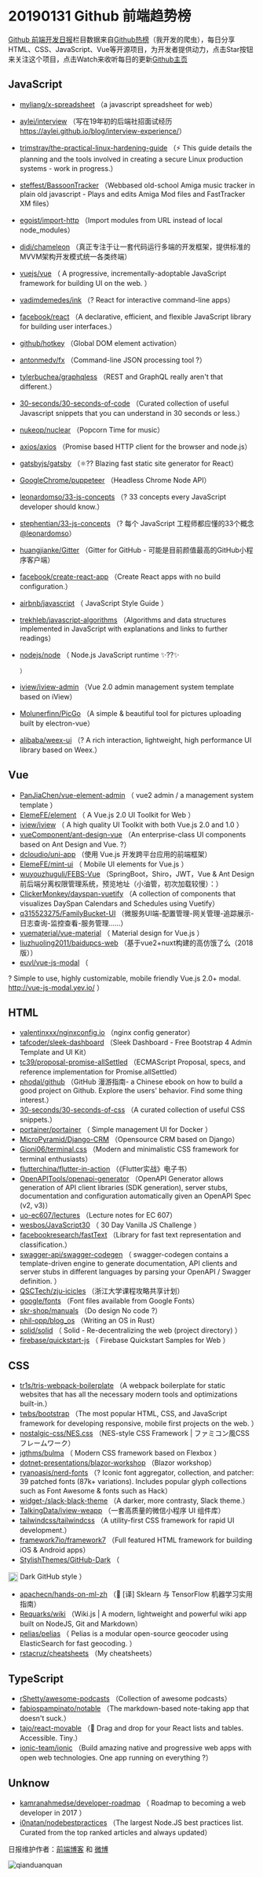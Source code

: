 # 20190131 Github 前端趋势榜

[Github 前端开发日报](http://caibaojian.com/c/news)栏目数据来自[Github热榜](http://news.caibaojian.com/)（我开发的爬虫），每日分享HTML、CSS、JavaScript、Vue等开源项目，为开发者提供动力，点击Star按钮来关注这个项目，点击Watch来收听每日的更新[Github主页](https://github.com/kujian/githubTrending)
## JavaScript

* [myliang/x-spreadsheet](https://github.com/myliang/x-spreadsheet) （a javascript spreadsheet for web）
* [aylei/interview](https://github.com/aylei/interview) （写在19年初的后端社招面试经历 <a href="https://aylei.github.io/blog/interview-experience/" rel="nofollow">https://aylei.github.io/blog/interview-experience/</a>）
* [trimstray/the-practical-linux-hardening-guide](https://github.com/trimstray/the-practical-linux-hardening-guide) （⚡️ This guide details the planning and the tools involved in creating a secure Linux production systems - work in progress.）
* [steffest/BassoonTracker](https://github.com/steffest/BassoonTracker) （Webbased old-school Amiga music tracker in plain old javascript - Plays and edits Amiga Mod files and FastTracker XM files）
* [egoist/import-http](https://github.com/egoist/import-http) （Import modules from URL instead of local node_modules）
* [didi/chameleon](https://github.com/didi/chameleon) （真正专注于让一套代码运行多端的开发框架，提供标准的MVVM架构开发模式统一各类终端）
* [vuejs/vue](https://github.com/vuejs/vue) （
        A progressive, incrementally-adoptable JavaScript framework for building UI on the web.
      ）
* [vadimdemedes/ink](https://github.com/vadimdemedes/ink) （? React for interactive command-line apps）
* [facebook/react](https://github.com/facebook/react) （A declarative, efficient, and flexible JavaScript library for building user interfaces.）
* [github/hotkey](https://github.com/github/hotkey) （Global DOM element activation）
* [antonmedv/fx](https://github.com/antonmedv/fx) （Command-line JSON processing tool ?）
* [tylerbuchea/graphqless](https://github.com/tylerbuchea/graphqless) （REST and GraphQL really aren't that different.）
* [30-seconds/30-seconds-of-code](https://github.com/30-seconds/30-seconds-of-code) （Curated collection of useful Javascript snippets that you can understand in 30 seconds or less.）
* [nukeop/nuclear](https://github.com/nukeop/nuclear) （Popcorn Time for music）
* [axios/axios](https://github.com/axios/axios) （Promise based HTTP client for the browser and node.js）
* [gatsbyjs/gatsby](https://github.com/gatsbyjs/gatsby) （⚛️?? Blazing fast static site generator for React）
* [GoogleChrome/puppeteer](https://github.com/GoogleChrome/puppeteer) （Headless Chrome Node API）
* [leonardomso/33-js-concepts](https://github.com/leonardomso/33-js-concepts) （? 33 concepts every JavaScript developer should know.）
* [stephentian/33-js-concepts](https://github.com/stephentian/33-js-concepts) （? 每个 JavaScript 工程师都应懂的33个概念 <a class="user-mention" href="https://github.com/leonardomso">@leonardomso</a>）
* [huangjianke/Gitter](https://github.com/huangjianke/Gitter) （Gitter for GitHub - 可能是目前颜值最高的GitHub小程序客户端）
* [facebook/create-react-app](https://github.com/facebook/create-react-app) （Create React apps with no build configuration.）
* [airbnb/javascript](https://github.com/airbnb/javascript) （
        JavaScript Style Guide
      ）
* [trekhleb/javascript-algorithms](https://github.com/trekhleb/javascript-algorithms) （Algorithms and data structures implemented in JavaScript with explanations and links to further readings）
* [nodejs/node](https://github.com/nodejs/node) （
        Node.js JavaScript runtime ✨??✨

      ）
* [iview/iview-admin](https://github.com/iview/iview-admin) （Vue 2.0 admin management system template based on iView）
* [Molunerfinn/PicGo](https://github.com/Molunerfinn/PicGo) （A simple &amp; beautiful tool for pictures uploading built by electron-vue）
* [alibaba/weex-ui](https://github.com/alibaba/weex-ui) （? A rich interaction, lightweight, high performance UI library based on Weex.）

## Vue

* [PanJiaChen/vue-element-admin](https://github.com/PanJiaChen/vue-element-admin) （
        vue2 admin / a management system template
      ）
* [ElemeFE/element](https://github.com/ElemeFE/element) （
        A Vue.js 2.0 UI Toolkit for Web
      ）
* [iview/iview](https://github.com/iview/iview) （
        A high quality UI Toolkit with both Vue.js 2.0 and 1.0
      ）
* [vueComponent/ant-design-vue](https://github.com/vueComponent/ant-design-vue) （An enterprise-class UI components based on Ant Design and Vue. ?）
* [dcloudio/uni-app](https://github.com/dcloudio/uni-app) （使用 Vue.js 开发跨平台应用的前端框架）
* [ElemeFE/mint-ui](https://github.com/ElemeFE/mint-ui) （
        Mobile UI elements for Vue.js
      ）
* [wuyouzhuguli/FEBS-Vue](https://github.com/wuyouzhuguli/FEBS-Vue) （SpringBoot，Shiro，JWT，Vue &amp; Ant Design 前后端分离权限管理系统，预览地址（小油管，初次加载较慢）：）
* [ClickerMonkey/dayspan-vuetify](https://github.com/ClickerMonkey/dayspan-vuetify) （A collection of components that visualizes DaySpan Calendars and Schedules using Vuetify）
* [q315523275/FamilyBucket-UI](https://github.com/q315523275/FamilyBucket-UI) （微服务UI端-配置管理-网关管理-追踪展示-日志查询-监控查看-服务管理......）
* [vuematerial/vue-material](https://github.com/vuematerial/vue-material) （
        Material design for Vue.js
      ）
* [liuzhuoling2011/baidupcs-web](https://github.com/liuzhuoling2011/baidupcs-web) （基于vue2+nuxt构建的高仿饿了么（2018版））
* [euvl/vue-js-modal](https://github.com/euvl/vue-js-modal) （
        
? Simple to use, highly customizable, mobile friendly Vue.js 2.0+ modal. <a href="http://vue-js-modal.yev.io/">http://vue-js-modal.yev.io/</a>
      ）

## HTML

* [valentinxxx/nginxconfig.io](https://github.com/valentinxxx/nginxconfig.io) （nginx config generator）
* [tafcoder/sleek-dashboard](https://github.com/tafcoder/sleek-dashboard) （Sleek Dashboard - Free Bootstrap 4 Admin Template and UI Kit）
* [tc39/proposal-promise-allSettled](https://github.com/tc39/proposal-promise-allSettled) （ECMAScript Proposal, specs, and reference implementation for Promise.allSettled）
* [phodal/github](https://github.com/phodal/github) （GitHub 漫游指南- a Chinese ebook on how to build a good project on Github. Explore the users' behavior. Find some thing interest.）
* [30-seconds/30-seconds-of-css](https://github.com/30-seconds/30-seconds-of-css) （A curated collection of useful CSS snippets.）
* [portainer/portainer](https://github.com/portainer/portainer) （
        Simple management UI for Docker
      ）
* [MicroPyramid/Django-CRM](https://github.com/MicroPyramid/Django-CRM) （Opensource CRM based on Django）
* [Gioni06/terminal.css](https://github.com/Gioni06/terminal.css) （Modern and minimalistic CSS framework for terminal enthusiasts）
* [flutterchina/flutter-in-action](https://github.com/flutterchina/flutter-in-action) （《Flutter实战》电子书）
* [OpenAPITools/openapi-generator](https://github.com/OpenAPITools/openapi-generator) （OpenAPI Generator allows generation of API client libraries (SDK generation), server stubs, documentation and configuration automatically given an OpenAPI Spec (v2, v3)）
* [uo-ec607/lectures](https://github.com/uo-ec607/lectures) （Lecture notes for EC 607）
* [wesbos/JavaScript30](https://github.com/wesbos/JavaScript30) （
        30 Day Vanilla JS Challenge
      ）
* [facebookresearch/fastText](https://github.com/facebookresearch/fastText) （Library for fast text representation and classification.）
* [swagger-api/swagger-codegen](https://github.com/swagger-api/swagger-codegen) （
        swagger-codegen contains a template-driven engine to generate documentation, API clients and server stubs in different languages by parsing your OpenAPI / Swagger definition.
      ）
* [QSCTech/zju-icicles](https://github.com/QSCTech/zju-icicles) （浙江大学课程攻略共享计划）
* [google/fonts](https://github.com/google/fonts) （Font files available from Google Fonts）
* [skr-shop/manuals](https://github.com/skr-shop/manuals) （Do design No code ?）
* [phil-opp/blog_os](https://github.com/phil-opp/blog_os) （Writing an OS in Rust）
* [solid/solid](https://github.com/solid/solid) （
        Solid - Re-decentralizing the web (project directory)
      ）
* [firebase/quickstart-js](https://github.com/firebase/quickstart-js) （
        Firebase Quickstart Samples for Web
      ）

## CSS

* [tr1s/tris-webpack-boilerplate](https://github.com/tr1s/tris-webpack-boilerplate) （A webpack boilerplate for static websites that has all the necessary modern tools and optimizations built-in.）
* [twbs/bootstrap](https://github.com/twbs/bootstrap) （The most popular HTML, CSS, and JavaScript framework for developing responsive, mobile first projects on the web.
      ）
* [nostalgic-css/NES.css](https://github.com/nostalgic-css/NES.css) （NES-style CSS Framework | ファミコン風CSSフレームワーク）
* [jgthms/bulma](https://github.com/jgthms/bulma) （
        Modern CSS framework based on Flexbox
      ）
* [dotnet-presentations/blazor-workshop](https://github.com/dotnet-presentations/blazor-workshop) （Blazor workshop）
* [ryanoasis/nerd-fonts](https://github.com/ryanoasis/nerd-fonts) （? Iconic font aggregator, collection, and patcher: 39 patched fonts (87k+ variations). Includes popular glyph collections such as Font Awesome &amp; fonts such as Hack）
* [widget-/slack-black-theme](https://github.com/widget-/slack-black-theme) （A darker, more contrasty, Slack theme.）
* [TalkingData/iview-weapp](https://github.com/TalkingData/iview-weapp) （一套高质量的微信小程序 UI 组件库）
* [tailwindcss/tailwindcss](https://github.com/tailwindcss/tailwindcss) （A utility-first CSS framework for rapid UI development.）
* [framework7io/framework7](https://github.com/framework7io/framework7) （Full featured HTML framework for building iOS &amp; Android apps）
* [StylishThemes/GitHub-Dark](https://github.com/StylishThemes/GitHub-Dark) （
        
<img class="emoji" title=":octocat:" alt=":octocat:" src="https://assets-cdn.github.com/images/icons/emoji/octocat.png" height="20" width="20" align="absmiddle"> Dark GitHub style
      ）
* [apachecn/hands-on-ml-zh](https://github.com/apachecn/hands-on-ml-zh) （&#x1f4d6; [译] Sklearn 与 TensorFlow 机器学习实用指南）
* [Requarks/wiki](https://github.com/Requarks/wiki) （Wiki.js | A modern, lightweight and powerful wiki app built on NodeJS, Git and Markdown）
* [pelias/pelias](https://github.com/pelias/pelias) （
        Pelias is a modular open-source geocoder using ElasticSearch for fast geocoding. 
      ）
* [rstacruz/cheatsheets](https://github.com/rstacruz/cheatsheets) （My cheatsheets）

## TypeScript

* [rShetty/awesome-podcasts](https://github.com/rShetty/awesome-podcasts) （Collection of awesome podcasts）
* [fabiospampinato/notable](https://github.com/fabiospampinato/notable) （The markdown-based note-taking app that doesn't suck.）
* [tajo/react-movable](https://github.com/tajo/react-movable) （&#x1f500; Drag and drop for your React lists and tables. Accessible. Tiny.）
* [ionic-team/ionic](https://github.com/ionic-team/ionic) （Build amazing native and progressive web apps with open web technologies. One app running on everything ?）

## Unknow

* [kamranahmedse/developer-roadmap](https://github.com/kamranahmedse/developer-roadmap) （
        Roadmap to becoming a web developer in 2017
      ）
* [i0natan/nodebestpractices](https://github.com/i0natan/nodebestpractices) （The largest Node.JS best practices list. Curated from the top ranked articles and always updated）


日报维护作者：[前端博客](http://caibaojian.com/) 和 [微博](http://caibaojian.com/go/weibo)

![qianduanquan](https://user-images.githubusercontent.com/3055447/38468989-651132ac-3b80-11e8-8e6b-15122322a9d7.png)